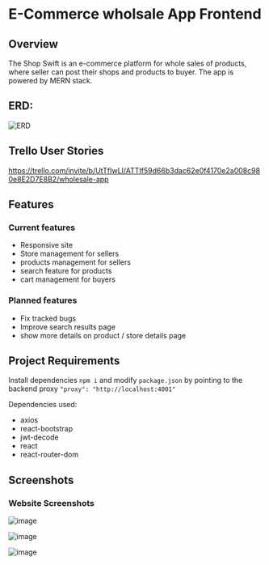 # E-Commerce wholsale App Frontend 

## Overview

The Shop Swift is an e-commerce platform for whole sales of products, where seller can post their shops and products to buyer. The app is powered by MERN stack.

## ERD: 
![ERD](https://github.com/iAliJ/shop-swift-backend/assets/47180374/81e48a28-2fc2-4b77-9fca-fa58f345c1bd)

## Trello User Stories

https://trello.com/invite/b/UtTfIwLI/ATTIf59d66b3dac62e0f4170e2a008c980e8E2D7E8B2/wholesale-app

## Features

### Current features

* Responsive site
* Store management for sellers
* products management for sellers
* search feature for products
* cart management for buyers

### Planned features

* Fix tracked bugs
* Improve search results page
* show more details on product / store details page

## Project Requirements

Install dependencies `npm i` and modify `package.json` by pointing to the backend proxy `"proxy": "http://localhost:4001"`

Dependencies used:
* axios
* react-bootstrap
* jwt-decode
* react
* react-router-dom

## Screenshots

### Website Screenshots

![image](https://github.com/iAliJ/shop-swift-frontend/assets/47180374/baa0d654-0bb9-49e2-9784-8a96524faa22)

![image](https://github.com/iAliJ/shop-swift-frontend/assets/47180374/cb067455-f063-42b4-acb9-3e1dfc2e1bb1)

![image](https://github.com/iAliJ/shop-swift-frontend/assets/47180374/cf75247a-05af-40ea-bd3f-db319102a89e)


